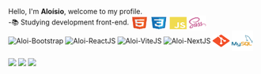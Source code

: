 Hello, I'm <b>Aloísio</b>, welcome to my profile.
<br>-📚 Studying development front-end.
<img align="center" alt="Aloi-Html" height="25" width="35" src="https://raw.githubusercontent.com/devicons/devicon/master/icons/html5/html5-original.svg">
<img align="center" alt="Aloi-Css" height="25" width="35" src="https://raw.githubusercontent.com/devicons/devicon/master/icons/css3/css3-original.svg">
<img align="center" alt="Aloi-Js" height="25" width="35" src="https://raw.githubusercontent.com/devicons/devicon/master/icons/javascript/javascript-plain.svg">
<img align="center" alt="Aloi-Sass" height="30" width="35" src="https://github.com/devicons/devicon/blob/v2.16.0/icons/sass/sass-original.svg">
<img align="center" alt="Aloi-Bootstrap" height="25" width="35" src="https://cdn.jsdelivr.net/gh/devicons/devicon@latest/icons/bootstrap/bootstrap-original.svg">
<img align="center" alt="Aloi-ReactJS" height="25" width="35" src="https://cdn.jsdelivr.net/gh/devicons/devicon@latest/icons/react/react-original.svg">
<img align="center" alt="Aloi-ViteJS" height="25" width="35" src="https://cdn.jsdelivr.net/gh/devicons/devicon@latest/icons/vitejs/vitejs-original.svg">
<img align="center" alt="Aloi-NextJS" height="25" width="35" src="https://cdn.jsdelivr.net/gh/devicons/devicon@latest/icons/nextjs/nextjs-original.svg">
<img align="center" alt="Aloi-Git" height="25" width="35" src="https://github.com/devicons/devicon/blob/v2.16.0/icons/git/git-original.svg">
<img align="center" alt="Aloi-MySql" height="43" width="43" src="https://github.com/devicons/devicon/blob/v2.16.0/icons/mysql/mysql-original-wordmark.svg">

<div> 
  <a href="https://link-tree-aloisio.netlify.app/" target="_blank"><img src="https://img.shields.io/badge/linktree-39E09B?style=for-the-badge&logo=linktree&logoColor=white" target="_blank"></a>
  <a href="https://www.linkedin.com/in/aloísio-vitório-a557a4220/" target="_blank"><img src="https://img.shields.io/badge/-LinkedIn-%230077B5?style=for-the-badge&logo=linkedin&logoColor=white" target="_blank"></a>
  <a href = "mailto:aloisiofernandes55@gmail.com"><img src="https://img.shields.io/badge/Gmail-D14836?style=for-the-badge&logo=gmail&logoColor=white" target="_blank"></a>
</div>    
